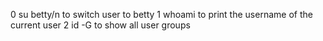 0	su betty/n to switch user to betty
1	whoami to print the username of the current user
2	id -G to show all user groups

